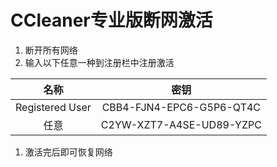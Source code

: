 # CCleaner专业版断网激活

1. 断开所有网络
2. 输入以下任意一种到注册栏中注册激活

|        名称       |            密钥            |
| :-------------: | :----------------------: |
| Registered User | CBB4-FJN4-EPC6-G5P6-QT4C |
|        任意       | C2YW-XZT7-A4SE-UD89-YZPC |

1. 激活完后即可恢复网络
